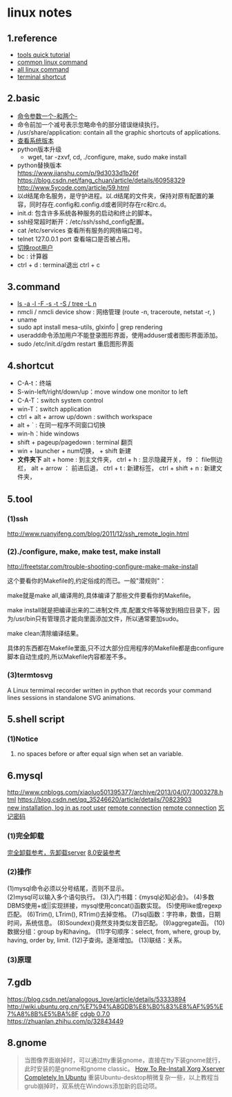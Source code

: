 # linux notes

## 1.reference

+ [tools quick tutorial](http://linuxtools-rst.readthedocs.io/zh_CN/latest/base/01_use_man.html)
+ [common linux command](https://www.cnblogs.com/peida/archive/2012/12/05/2803591.html)
+ [all linux command](http://www.runoob.com/linux/linux-command-manual.html)
+ [terminal shortcut](https://www.cnblogs.com/cobbliu/p/3629772.html)

## 2.basic

+ [命令参数一个-和两个-](https://www.zhihu.com/question/41366215)
+ 命令前加一个减号表示忽略命令的部分错误继续执行。
+ /usr/share/application: contain all the graphic shortcuts of applications.
+ [查看系统版本](https://blog.csdn.net/u011669700/article/details/79443134)
+ python版本升级  
  + wget, tar -zxvf, cd, ./configure, make, sudo make install
+ python替换版本  
  <https://www.jianshu.com/p/9d3033d1b26f>
  <https://blog.csdn.net/fang_chuan/article/details/60958329>
  <http://www.5ycode.com/article/59.html>
+ 以d结尾命名服务，是守护进程。以.d结尾的文件夹，保持对原有配置的兼容，同时存在.config和.config.d或者同时存在rc和rc.d。
+ init.d: 包含许多系统各种服务的启动和终止的脚本。
+ ssh经常超时断开：/etc/ssh/sshd_config配置。
+ cat /etc/services 查看所有服务的网络端口号。
+ telnet 127.0.0.1 port 查看端口是否被占用。
+ [切换root用户](https://www.cnblogs.com/weiweiqiao99/archive/2010/11/10/1873761.html)
+ bc : 计算器
+ ctrl + d : terminal退出  ctrl + c

## 3.command

+ [ls -a -l -F -s -t -S / tree -L n](https://blog.csdn.net/xuehuafeiwu123/article/details/53817161)
+ nmcli / nmcli device show : 网络管理 (route -n, traceroute, netstat -r, )
+ uname
+ sudo apt install mesa-utils, glxinfo | grep rendering
+ useradd命令添加用户不能登录图形界面，使用adduser或者图形界面添加。
+ sudo /etc/init.d/gdm restart 重启图形界面

## 4.shortcut

+ C-A-t：终端
+ S-win-left/right/down/up：move window one monitor to left
+ C-A-T：switch system control
+ win-T：switch application
+ ctrl + alt + arrow up/down : swithch workspace
+ alt + ` : 在同一程序不同窗口切换
+ win-h：hide windows
+ shift + pageup/pagedown : terminal 翻页
+ win + launcher + num切换， + shift 新建
+ **文件夹下** alt + home : 到主文件夹， ctrl + h : 显示隐藏开关， f9 ： file侧边栏， alt + arrow ： 前进后退， ctrl + t : 新建标签， ctrl + shift + n : 新建文件夹，

## 5.tool

### (1)ssh

<http://www.ruanyifeng.com/blog/2011/12/ssh_remote_login.html>

### (2)./configure, make, make test, make install

<http://freetstar.com/trouble-shooting-configure-make-make-install>

这个要看你的Makefile的,约定俗成的而已。一般"潜规则"：

make就是make all,编译用的,具体编译了那些文件要看你的Makefile。

make install就是把编译出来的二进制文件,库,配置文件等等放到相应目录下，因为/usr/bin只有管理员才能向里面添加文件，所以通常要加sudo。

make clean清除编译结果。

具体的东西都在Makefile里面,只不过大部分应用程序的Makefile都是由configure脚本自动生成的,所以Makefile内容都差不多。

### (3)termtosvg

A Linux termimal recorder written in python that records your command lines sessions in standalone SVG animations.

## 5.shell script

### (1)Notice

1) no spaces before or after equal sign when set an variable.

## 6.mysql

<http://www.cnblogs.com/xiaoluo501395377/archive/2013/04/07/3003278.html>
<https://blog.csdn.net/qq_35246620/article/details/70823903>  
[new installation, log in as root user](https://stackoverflow.com/questions/39281594/error-1698-28000-access-denied-for-user-rootlocalhost)
[remote connection](https://devdocs.magento.com/guides/v2.0/install-gde/prereq/mysql_remote.html)
[remote connection](https://www.cnblogs.com/XL-Liang/archive/2012/05/03/2481310.html)
[忘记密码](https://my.oschina.net/u/2297737/blog/688214)

### (1)完全卸载

[完全卸载参考，先卸载server](https://blog.csdn.net/w3045872817/article/details/77334886)
[8.0安装参考](https://blog.csdn.net/zyqblog/article/details/80159990)

### (2)操作

(1)mysql命令必须以分号结尾，否则不显示。  
(2)mysql可以输入多个语句执行。
(3)入门书籍：《mysql必知必会》。
(4)多数DBMS使用+或||实现拼接，mysql使用concat()函数实现。
(5)使用like或regexp匹配。
(6)Trim(), LTrim(), RTrim()去掉空格。
(7)sql函数：字符串，数值，日期时间，系统信息。
(8)Soundex()竟然支持类似发音匹配。
(9)aggregate函。
(10)数据分组：group by和having。
(11)字句顺序：select, from, where, group by, having, order by, limit.
(12)子查询。逐渐增加。
(13)联结：关系。

### (3)原理

## 7.gdb

<https://blog.csdn.net/analogous_love/article/details/53333894>
<http://wiki.ubuntu.org.cn/%E7%94%A8GDB%E8%B0%83%E8%AF%95%E7%A8%8B%E5%BA%8F>
[cdgb 0.7.0](https://cgdb.github.io/)
<https://zhuanlan.zhihu.com/p/32843449>

## 8.gnome

> 当图像界面崩掉时，可以通过tty重装gnome，直接在tty下装gnome就行，此时安装的是gnome和gnome classic。
[How To Re-Install Xorg Xserver Completely In Ubuntu](https://www.computersnyou.com/4945/re-install-xorg-xserver-completely-ubuntu/)
> 重装Ubuntu-desktop稍微复杂一些，以上教程当grub崩掉时，双系统在Windows添加新的启动项。
